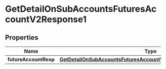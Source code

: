 

# GetDetailOnSubAccountsFuturesAccountV2Response1


## Properties

| Name | Type | Description | Notes |
|------------ | ------------- | ------------- | -------------|
|**futureAccountResp** | [**GetDetailOnSubAccountsFuturesAccountV2Response1FutureAccountResp**](GetDetailOnSubAccountsFuturesAccountV2Response1FutureAccountResp.md) |  |  [optional] |



